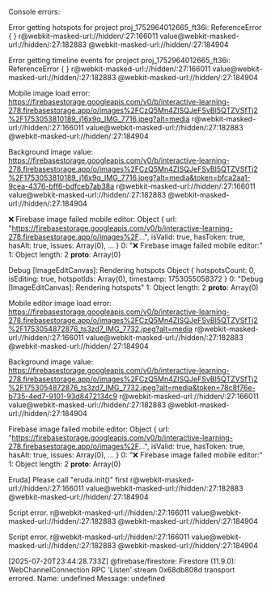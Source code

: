 Console errors:

Error getting hotspots for project proj_1752964012665_ft36i: ReferenceError {  }
r@webkit-masked-url://hidden/:27:166011
value@webkit-masked-url://hidden/:27:182883
@webkit-masked-url://hidden/:27:184904

Error getting timeline events for project proj_1752964012665_ft36i: ReferenceError {  }
r@webkit-masked-url://hidden/:27:166011
value@webkit-masked-url://hidden/:27:182883
@webkit-masked-url://hidden/:27:184904

Mobile image load error: https://firebasestorage.googleapis.com/v0/b/interactive-learning-278.firebasestorage.app/o/images%2FCzQ5Mn4ZISQJeFSvBI5QTZVSfTj2%2F1753053810189_j16x9q_IMG_7716.jpeg?alt=media
r@webkit-masked-url://hidden/:27:166011
value@webkit-masked-url://hidden/:27:182883
@webkit-masked-url://hidden/:27:184904

Background image value: https://firebasestorage.googleapis.com/v0/b/interactive-learning-278.firebasestorage.app/o/images%2FCzQ5Mn4ZISQJeFSvBI5QTZVSfTj2%2F1753053810189_j16x9q_IMG_7716.jpeg?alt=media&token=bfca2aa1-9cea-4376-bff6-bdfceb7ab38a
r@webkit-masked-url://hidden/:27:166011
value@webkit-masked-url://hidden/:27:182883
@webkit-masked-url://hidden/:27:184904

❌ Firebase image failed mobile editor: Object { url: "https://firebasestorage.googleapis.com/v0/b/interactive-learning-278.firebasestorage.app/o/images%2F...", isValid: true, hasToken: true, hasAlt: true, issues: Array(0), … }
0: "❌ Firebase image failed mobile editor:"
1: Object
length: 2
__proto__: Array(0)

Debug [ImageEditCanvas]: Rendering hotspots Object { hotspotsCount: 0, isEditing: true, hotspotIds: Array(0), timestamp: 1753055058372 }
0: "Debug [ImageEditCanvas]: Rendering hotspots"
1: Object
length: 2
__proto__: Array(0)

Mobile editor image load error: https://firebasestorage.googleapis.com/v0/b/interactive-learning-278.firebasestorage.app/o/images%2FCzQ5Mn4ZISQJeFSvBI5QTZVSfTj2%2F1753054872876_ts3zd7_IMG_7732.jpeg?alt=media
r@webkit-masked-url://hidden/:27:166011
value@webkit-masked-url://hidden/:27:182883
@webkit-masked-url://hidden/:27:184904

Background image value: https://firebasestorage.googleapis.com/v0/b/interactive-learning-278.firebasestorage.app/o/images%2FCzQ5Mn4ZISQJeFSvBI5QTZVSfTj2%2F1753054872876_ts3zd7_IMG_7732.jpeg?alt=media&token=78c8f76e-b735-4ed7-9101-93d8472134c9
r@webkit-masked-url://hidden/:27:166011
value@webkit-masked-url://hidden/:27:182883
@webkit-masked-url://hidden/:27:184904

Firebase image failed mobile editor: Object { url: "https://firebasestorage.googleapis.com/v0/b/interactive-learning-278.firebasestorage.app/o/images%2F...", isValid: true, hasToken: true, hasAlt: true, issues: Array(0), … }
0: "❌ Firebase image failed mobile editor:"
1: Object
length: 2
__proto__: Array(0)

Eruda] Please call "eruda.init()" first
r@webkit-masked-url://hidden/:27:166011
value@webkit-masked-url://hidden/:27:182883
@webkit-masked-url://hidden/:27:184904

Script error.
r@webkit-masked-url://hidden/:27:166011
value@webkit-masked-url://hidden/:27:182883
@webkit-masked-url://hidden/:27:184904

Script error.
r@webkit-masked-url://hidden/:27:166011
value@webkit-masked-url://hidden/:27:182883
@webkit-masked-url://hidden/:27:184904

[2025-07-20T23:44:28.733Z]  @firebase/firestore: Firestore (11.9.0): WebChannelConnection RPC 'Listen' stream 0x68db808d transport errored. Name: undefined Message: undefined

